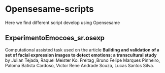 # Opensesame-scripts
Here we find different script develop using Opensesame
## ExperimentoEmocoes_sr.osexp
Computational assisted task used on the article **Building and validation of a set of facial expression images to detect emotions: a transcultural study** by Julian Tejada, Raquel Meister Ko. Freitag ,Bruno Felipe Marques Pinheiro, Paloma Batista Cardoso, Victor Rene Andrade Souza, Lucas Santos Silva.
